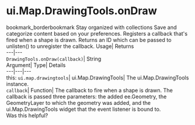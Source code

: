  
#  ui.Map.DrawingTools.onDraw 
bookmark_borderbookmark Stay organized with collections  Save and categorize content based on your preferences.
Registers a callback that's fired when a shape is drawn. 
Returns an ID which can be passed to unlisten() to unregister the callback.
Usage| Returns  
---|---  
`DrawingTools.onDraw(callback)`| String  
Argument| Type| Details  
---|---|---  
this: `ui.map.drawingtools`| ui.Map.DrawingTools| The ui.Map.DrawingTools instance.  
`callback`| Function| The callback to fire when a shape is drawn. The callback is passed three parameters: the added ee.Geometry, the GeometryLayer to which the geometry was added, and the ui.Map.DrawingTools widget that the event listener is bound to.  
Was this helpful?
